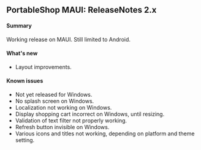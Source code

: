 ## PortableShop MAUI: ReleaseNotes 2.x

#### Summary
Working release on MAUI. Still limited to Android.

#### What's new
* Layout improvements.

#### Known issues
* Not yet released for Windows.
* No splash screen on Windows.
* Localization not working on Windows.
* Display shopping cart incorrect on Windows, until resizing.
* Validation of text filter not properly working.
* Refresh button invisible on Windows.
* Various icons and titles not working, depending on platform and theme setting.
